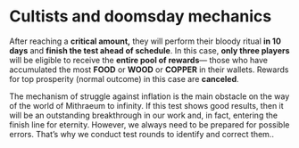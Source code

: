# Cultists and doomsday mechanics

After reaching a **critical amount,** they will perform their bloody ritual **in 10 days** and **finish the test ahead of schedule**. In this case, **only three players** will be eligible to receive the **entire pool of rewards**— those who have accumulated the most **FOOD** or **WOOD** or **COPPER** in their wallets. Rewards for top prosperity (normal outcome) in this case are **canceled**.



The mechanism of struggle against inflation is the main obstacle on the way of the world of Mithraeum to infinity. If this test shows good results, then it will be an outstanding breakthrough in our work and, in fact, entering the finish line for eternity. However, we always need to be prepared for possible errors. That’s why we conduct test rounds to identify and correct them..
